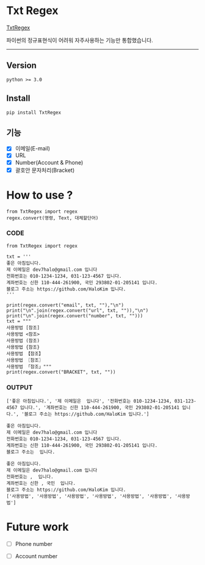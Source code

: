 # Txt Regex
[TxtRegex](https://pypi.org/project/TxtRegex/)

파이썬의 정규표현식이 어려워 자주사용하는 기능만 통합했습니다.

---
## Version
	python >= 3.0
  
## Install
	pip install TxtRegex
  
## 기능
- [x] 이메일(E-mail)
- [x] URL
- [x] Number(Account & Phone)
- [x] 괄호안 문자처리(Bracket)

# How to use ?

	from TxtRegex import regex
	regex.convert(명령, Text, 대체할단어)

### CODE
	from TxtRegex import regex

	txt = '''
	좋은 아침입니다.
	제 이메일은 dev7halo@gmail.com 입니다
	전화번호는 010-1234-1234, 031-123-4567 입니다.
	계좌번호는 신한 110-444-261900, 국민 293802-01-205141 입니다.
	블로그 주소는 https://github.com/HaloKim 입니다.
	'''

	print(regex.convert("email", txt, ""),"\n")
	print("\n".join(regex.convert("url", txt, "")),"\n")
	print("\n".join(regex.convert("number", txt, "")))
	txt = """
	사용방법 [참조]
	사용방법 <참조>
	사용방법 (참조)
	사용방법 {참조}
	사용방법 【참조】
	사용방법 〖참조〗
	사용방법 「참조」"""
	print(regex.convert("BRACKET", txt, ""))
### OUTPUT
	['좋은 아침입니다.', '제 이메일은  입니다', '전화번호는 010-1234-1234, 031-123-4567 입니다.', '계좌번호는 신한 110-444-261900, 국민 293802-01-205141 입니다.', '블로그 주소는 https://github.com/HaloKim 입니다.'] 

	좋은 아침입니다.
	제 이메일은 dev7halo@gmail.com 입니다
	전화번호는 010-1234-1234, 031-123-4567 입니다.
	계좌번호는 신한 110-444-261900, 국민 293802-01-205141 입니다.
	블로그 주소는  입니다. 

	좋은 아침입니다.
	제 이메일은 dev7halo@gmail.com 입니다
	전화번호는 ,  입니다.
	계좌번호는 신한 , 국민  입니다.
	블로그 주소는 https://github.com/HaloKim 입니다.
	['사용방법', '사용방법', '사용방법', '사용방법', '사용방법', '사용방법', '사용방법']
	
# Future work

- [ ] Phone number

- [ ] Account number

